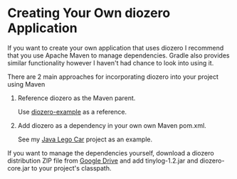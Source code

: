 # Creating Your Own diozero Application

If you want to create your own application that uses diozero I recommend that you use Apache Maven to manage dependencies.
Gradle also provides similar functionality however I haven't had chance to look into using it.

There are 2 main approaches for incorporating diozero into your project using Maven

1. Reference diozero as the Maven parent.

    Use [diozero-example](https://github.com/mattjlewis/diozero/blob/master/diozero-example/pom.xml) as a reference.

1. Add diozero as a dependency in your own own Maven pom.xml.

    See my [Java Lego Car](https://github.com/mattjlewis/JavaLegoCar/blob/master/pom.xml) project as an example.

If you want to manage the dependencies yourself, download a diozero distribution ZIP file from [Google Drive](https://drive.google.com/open?id=0BxA10VX9SC74VDR6WTlLOEdpYzA) and add tinylog-1.2.jar and diozero-core.jar to your project's classpath.
